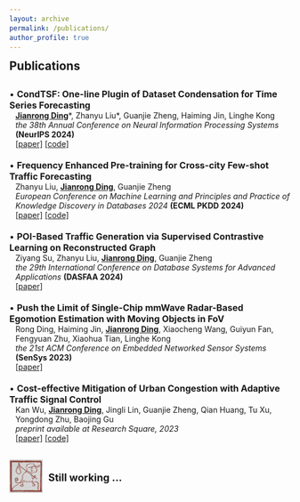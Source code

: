 ```yaml
---
layout: archive
permalink: /publications/
author_profile: true
---
```


<h2 style="margin-top: 1px">Publications</h2>
<div style="height: 10px;"></div>

<p style="margin: 0; font-size: 16px;">• <b>CondTSF: One-line Plugin of Dataset Condensation for Time Series Forecasting</b></p>
<p style="margin: 0; padding-left: 11px; font-size: 14px;"><b><u>Jianrong Ding</u></b>*, Zhanyu Liu*, Guanjie Zheng, Haiming Jin, Linghe Kong</p>
<p style="margin: 0; padding-left: 11px; font-size: 14px;"><i>the 38th Annual Conference on Neural Information Processing Systems</i> <b>(NeurIPS 2024)</b></p>
<p style="margin: 0; padding-left: 11px; font-size: 14px;"><a href="https://arxiv.org/abs/2406.02131">[paper]</a>  <a href="https://github.com/RafaDD/CondTSF">[code]</a>
<div style="height: 20px;"></div>

<p style="margin: 0; font-size: 16px;">• <b>Frequency Enhanced Pre-training for Cross-city Few-shot Traffic Forecasting</b></p>
<p style="margin: 0; padding-left: 11px; font-size: 14px;">Zhanyu Liu, <b><u>Jianrong Ding</u></b>, Guanjie Zheng</p>
<p style="margin: 0; padding-left: 11px; font-size: 14px;"><i>European Conference on Machine Learning and Principles and Practice of Knowledge Discovery in Databases 2024</i> <b>(ECML PKDD 2024)</b></p>
<p style="margin: 0; padding-left: 11px; font-size: 14px;"><a href="https://link.springer.com/chapter/10.1007/978-3-031-70344-7_3">[paper]</a>  <a href="https://github.com/RafaDD/FEPCross">[code]</a>
<div style="height: 20px;"></div>

<p style="margin: 0; font-size: 16px;">• <b>POI-Based Traffic Generation via Supervised Contrastive Learning on Reconstructed Graph</b></p>
<p style="margin: 0; padding-left: 11px; font-size: 14px;">Ziyang Su, Zhanyu Liu, <b><u>Jianrong Ding</u></b>, Guanjie Zheng</p>
<p style="margin: 0; padding-left: 11px; font-size: 14px;"><i>the 29th International Conference on Database Systems for Advanced Applications</i> <b>(DASFAA 2024)</b></p>
<p style="margin: 0; padding-left: 11px; font-size: 14px;"><a href="https://link.springer.com/chapter/10.1007/978-981-97-5552-3_15">[paper]</a>
<div style="height: 20px;"></div>

<p style="margin: 0; font-size: 16px;">• <b>Push the Limit of Single-Chip mmWave Radar-Based Egomotion Estimation with Moving Objects in FoV</b></p>
<p style="margin: 0; padding-left: 11px; font-size: 14px;">Rong Ding, Haiming Jin, <b><u>Jianrong Ding</u></b>, Xiaocheng Wang, Guiyun Fan, Fengyuan Zhu, Xiaohua Tian, Linghe Kong</p>
<p style="margin: 0; padding-left: 11px; font-size: 14px;"><i>the 21st ACM Conference on Embedded Networked Sensor Systems</i> <b>(SenSys 2023)</b></p>
<p style="margin: 0; padding-left: 11px; font-size: 14px;"><a href="https://dl.acm.org/doi/10.1145/3625687.3625795">[paper]</a>
<div style="height: 20px;"></div>

<p style="margin: 0; font-size: 16px;">• <b>Cost-effective Mitigation of Urban Congestion with Adaptive Traffic Signal Control</b></p>
<p style="margin: 0; padding-left: 11px; font-size: 14px;">Kan Wu, <b><u>Jianrong Ding</u></b>, Jingli Lin, Guanjie Zheng, Qian Huang, Tu Xu, Yongdong Zhu, Baojing Gu</p>
<p style="margin: 0; padding-left: 11px; font-size: 14px;"><i>preprint available at Research Square, 2023</i></p>
<p style="margin: 0; padding-left: 11px; font-size: 14px;"><a href="https://doi.org/10.21203/rs.3.rs-3176883/v1">[paper]</a>  <a href="https://github.com/Kanstarry9T/Cong_ATSC">[code]</a>

<div style="display: flex; align-items: center; padding: 0px; margin: 30px 0;">
    <img src="/images/still-working.jpg" alt="Education Icon" style="width: 60px; height: 60px; margin-right: 10px; margin-bottom: 10px; object-fit: fill;">
    <div>
        <h3 style="margin: 0; font-size: 0.9em;"></h3>
        <p style="margin: 5px 0; font-size: 1.3em;"><b>Still working ...</b></p>
        <p style="color: #444; font-size: 0.7em;"></p>
    </div>
</div>
